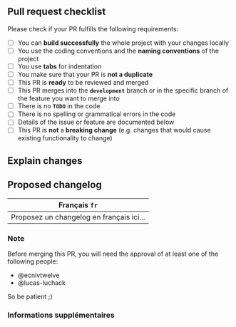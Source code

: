 <!-- Please refer to our contributing documentation for any questions on submitting a pull request -->

## Pull request checklist

Please check if your PR fulfills the following requirements:

- [ ] You can **build successfully** the whole project with your changes locally
- [ ] You use the coding conventions and the **naming conventions** of the project
- [ ] You use **tabs** for indentation
- [ ] You make sure that your PR is **not a duplicate**
- [ ] This PR is **ready** to be reviewed and merged
- [ ] This PR merges into the **`development`** branch or in the specific branch of the feature you want to merge into
- [ ] There is no **`TODO`** in the code
- [ ] There is no spelling or grammatical errors in the code
- [ ] Details of the issue or feature are documented below
- [ ] This PR is **not** a **breaking change** (e.g. changes that would cause existing functionality to change)

## Explain changes

## Proposed changelog

| Français `fr`                            |
| ---------------------------------------- |
| Proposez un changelog en français ici... |

### Note

Before merging this PR, you will need the approval of at least one of the following people:

- @ecnivtwelve
- @lucas-luchack

So be patient ;)

### Informations supplémentaires
